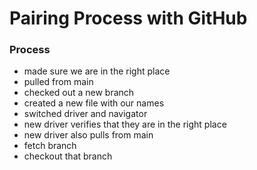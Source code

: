 # Pairing Process with GitHub

### Process
- made sure we are in the right place
- pulled from main
- checked out a new branch
- created a new file with our names
- switched driver and navigator
- new driver verifies that they are in the right place
- new driver also pulls from main
- fetch branch
- checkout that branch